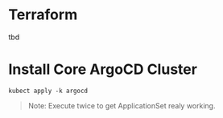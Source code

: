# Terraform 
tbd

# Install Core ArgoCD Cluster
`kubect apply -k argocd`
> Note: Execute twice to get ApplicationSet realy working.

